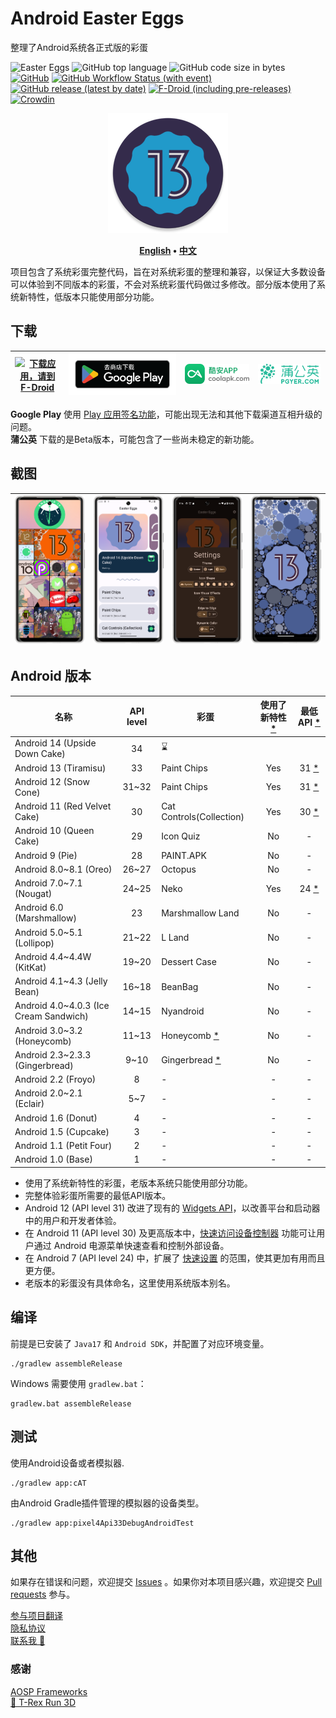 # Android Easter Eggs

整理了Android系统各正式版的彩蛋

![Easter Eggs](https://img.shields.io/badge/Android-Easter%20Eggs-red?logo=android)
![GitHub top language](https://img.shields.io/github/languages/top/hushenghao/AndroidEasterEggs?logo=kotlin)
![GitHub code size in bytes](https://img.shields.io/github/languages/code-size/hushenghao/AndroidEasterEggs)
[![GitHub](https://img.shields.io/github/license/hushenghao/AndroidEasterEggs)](https://github.com/hushenghao/AndroidEasterEggs/blob/master/LICENSE)
[![GitHub Workflow Status (with event)](https://img.shields.io/github/actions/workflow/status/hushenghao/AndroidEasterEggs/buildRelease.yml)](https://github.com/hushenghao/AndroidEasterEggs/actions/workflows/buildRelease.yml)
[![GitHub release (latest by date)](https://img.shields.io/github/v/release/hushenghao/AndroidEasterEggs)](https://github.com/hushenghao/AndroidEasterEggs/releases)
[![F-Droid (including pre-releases)](https://img.shields.io/f-droid/v/com.dede.android_eggs)](https://f-droid.org/packages/com.dede.android_eggs/)
[![Crowdin](https://badges.crowdin.net/easter-eggs/localized.svg)](https://crowdin.com/project/easter-eggs)

<div align="center">

![logo](./images/ic_launcher_round.png)

**[English](./README.md) • [中文](./README_zh.md)**

</div>

项目包含了系统彩蛋完整代码，旨在对系统彩蛋的整理和兼容，以保证大多数设备可以体验到不同版本的彩蛋，不会对系统彩蛋代码做过多修改。部分版本使用了系统新特性，低版本只能使用部分功能。

## 下载

| [![下载应用，请到 F-Droid](https://fdroid.gitlab.io/artwork/badge/get-it-on-zh-cn.svg)](https://f-droid.org/packages/com.dede.android_eggs) | [![下载应用，请到 Google Play](./images/badge_playstore_fixpadding-zh.png)](https://play.google.com/store/apps/details?id=com.dede.android_eggs&utm_source=Github&pcampaignid=pcampaignidMKT-Other-global-all-co-prtnr-py-PartBadge-Mar2515-1) | [![下载应用，请到 CoolApk](./images/badge_coolapk.png)](https://www.coolapk.com/apk/com.dede.android_eggs) | [![Beta](./images/badge_pgyer.png)](https://www.pgyer.com/eggs) |
|--------------------------------------------------------------------------------------------------------------------------------------|-----------------------------------------------------------------------------------------------------------------------------------------------------------------------------------------------------------------------------------------|-----------------------------------------------------------------------------------------------------|-----------------------------------------------------------------|

**Google Play** 使用 [Play 应用签名功能](https://support.google.com/googleplay/android-developer/answer/9842756)，可能出现无法和其他下载渠道互相升级的问题。</br>
**蒲公英** 下载的是Beta版本，可能包含了一些尚未稳定的新功能。

## 截图

| ![](./fastlane/metadata/android/en-US/images/phoneScreenshots/1.png) | ![](./fastlane/metadata/android/en-US/images/phoneScreenshots/2.png) | ![](./fastlane/metadata/android/en-US/images/phoneScreenshots/3.png) | ![](./fastlane/metadata/android/en-US/images/phoneScreenshots/4.png) |
|----------------------------------------------------------------------|----------------------------------------------------------------------|----------------------------------------------------------------------|----------------------------------------------------------------------|

## Android 版本
| 名称                                     | API level | 彩蛋                            | 使用了新特性 [*](#id_new_features) | 最低 API [*](#id_full_egg_mini_api) |
|----------------------------------------|:---------:|-------------------------------|:----------------------------:|:-------------------------------:|
| Android 14 (Upside Down Cake)          |    34     | ⌛️                            |                              |                                 |
| Android 13 (Tiramisu)                  |    33     | Paint Chips                   |             Yes              |      31 [*](#id_android12)      |
| Android 12 (Snow Cone)                 |   31~32   | Paint Chips                   |             Yes              |      31 [*](#id_android12)      |
| Android 11 (Red Velvet Cake)           |    30     | Cat Controls(Collection)      |             Yes              |      30 [*](#id_android11)      |
| Android 10 (Queen Cake)                |    29     | Icon Quiz                     |              No              |                -                |
| Android 9 (Pie)                        |    28     | PAINT.APK                     |              No              |                -                |
| Android 8.0~8.1 (Oreo)                 |   26~27   | Octopus                       |              No              |                -                |
| Android 7.0~7.1 (Nougat)               |   24~25   | Neko                          |             Yes              |      24 [*](#id_android7)       |
| Android 6.0 (Marshmallow)              |    23     | Marshmallow Land              |              No              |                -                |
| Android 5.0~5.1 (Lollipop)             |   21~22   | L Land                        |              No              |                -                |
| Android 4.4~4.4W (KitKat)              |   19~20   | Dessert Case                  |              No              |                -                |
| Android 4.1~4.3 (Jelly Bean)           |   16~18   | BeanBag                       |              No              |                -                |
| Android 4.0~4.0.3 (Ice Cream Sandwich) |   14~15   | Nyandroid                     |              No              |                -                |
| Android 3.0~3.2 (Honeycomb)            |   11~13   | Honeycomb [*](#id_egg_name)   |              No              |                -                |
| Android 2.3~2.3.3 (Gingerbread)        |   9~10    | Gingerbread [*](#id_egg_name) |              No              |                -                |
| Android 2.2 (Froyo)                    |     8     | -                             |              -               |                -                |
| Android 2.0~2.1 (Eclair)               |    5~7    | -                             |              -               |                -                |
| Android 1.6 (Donut)                    |     4     | -                             |              -               |                -                |
| Android 1.5 (Cupcake)                  |     3     | -                             |              -               |                -                |
| Android 1.1 (Petit Four)               |     2     | -                             |              -               |                -                |
| Android 1.0 (Base)                     |     1     | -                             |              -               |                -                |

* <span id='id_new_features'>使用了系统新特性的彩蛋，老版本系统只能使用部分功能。</span>
* <span id='id_full_egg_mini_api'>完整体验彩蛋所需要的最低API版本。</span>
* <span id='id_android12'>Android 12 (API level 31) 改进了现有的 [Widgets API](https://developer.android.google.cn/about/versions/12/features/widgets?hl=zh-cn)，以改善平台和启动器中的用户和开发者体验。</span>
* <span id='id_android11'>在 Android 11 (API level 30) 及更高版本中，[快速访问设备控制器](https://developer.android.google.cn/guide/topics/ui/device-control?hl=zh-cn) 功能可让用户通过 Android 电源菜单快速查看和控制外部设备。</span>
* <span id='id_android7'>在 Android 7 (API level 24) 中，扩展了 [快速设置](https://developer.android.google.cn/about/versions/nougat/android-7.0?hl=zh-cn#tile_api) 的范围，使其更加有用而且更方便。</span>
* <span id='id_egg_name'>老版本的彩蛋没有具体命名，这里使用系统版本别名。</span>

## 编译

前提是已安装了 `Java17` 和 `Android SDK`，并配置了对应环境变量。

```shell
./gradlew assembleRelease
```

Windows 需要使用 `gradlew.bat`： 

```shell
gradlew.bat assembleRelease
```

## 测试

使用Android设备或者模拟器.
```shell
./gradlew app:cAT
```

由Android Gradle插件管理的模拟器的设备类型。

```shell
./gradlew app:pixel4Api33DebugAndroidTest
```

## 其他

如果存在错误和问题，欢迎提交 [Issues](https://github.com/hushenghao/AndroidEasterEggs/issues) 。如果你对本项目感兴趣，欢迎提交 [Pull requests](https://github.com/hushenghao/AndroidEasterEggs/pulls) 参与。

[参与项目翻译](https://crowdin.com/project/easter-eggs)</br>
[隐私协议](https://github.com/hushenghao/AndroidEasterEggs/wiki/%E9%9A%90%E7%A7%81%E5%8D%8F%E8%AE%AE)</br>
[联系我 📧](mailto:dede.hu@qq.com)

### 感谢
[AOSP Frameworks](https://github.com/aosp-mirror/platform_frameworks_base)</br>
[🦖 T-Rex Run 3D](https://github.com/Priler/dino3d)
